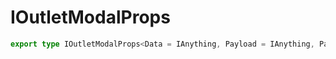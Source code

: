 # IOutletModalProps

```ts
export type IOutletModalProps<Data = IAnything, Payload = IAnything, Params = IAnything> = IOutletProps<Data, Payload, Params> & ModalOtherProps;
```


